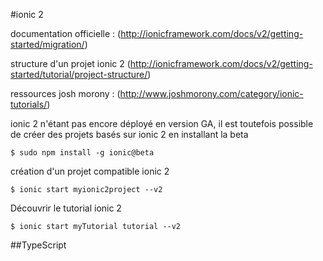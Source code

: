 #ionic 2

documentation officielle : (http://ionicframework.com/docs/v2/getting-started/migration/)

structure d'un projet ionic 2 (http://ionicframework.com/docs/v2/getting-started/tutorial/project-structure/)

ressources josh morony : (http://www.joshmorony.com/category/ionic-tutorials/)

ionic 2 n'étant pas encore déployé en version GA, il est toutefois possible de créer des projets basés sur ionic 2 en installant la beta

```$ sudo npm install -g ionic@beta```

création d'un projet compatible ionic 2

```$ ionic start myionic2project --v2```

Découvrir le tutorial ionic 2

```$ ionic start myTutorial tutorial --v2```

##TypeScript

